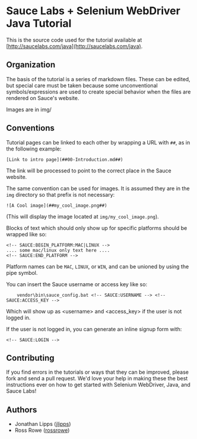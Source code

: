 Sauce Labs + Selenium WebDriver Java Tutorial
====

This is the source code used for the tutorial available at
[http://saucelabs.com/java](http://saucelabs.com/java).

Organization
----

The basis of the tutorial is a series of markdown files. These can be edited,
but special care must be taken because some unconventional symbols/expressions
are used to create special behavior when the files are rendered on Sauce's
website.

Images are in img/

Conventions
----

Tutorial pages can be linked to each other by wrapping a URL with `##`, as
in the following example:

    [Link to intro page](##00-Introduction.md##)

The link will be processed to point to the correct place in the Sauce website.

The same convention can be used for images. It is assumed they are in the `img`
directory so that prefix is not necessary:

    ![A Cool image](##my_cool_image.png##)

(This will display the image located at `img/my_cool_image.png`).

Blocks of text which should only show up for specific platforms should be
wrapped like so:

    <!-- SAUCE:BEGIN_PLATFORM:MAC|LINUX -->
    .... some mac/linux only text here ....
    <!-- SAUCE:END_PLATFORM -->

Platform names can be `MAC`, `LINUX`, or `WIN`, and can be unioned by using the
pipe symbol.

You can insert the Sauce username or access key like so:

        vendor\bin\sauce_config.bat <!-- SAUCE:USERNAME --> <!-- SAUCE:ACCESS_KEY -->

Which will show up as &lt;username&gt; and &lt;access_key&gt; if the user is
not logged in.

If the user is not logged in, you can generate an inline signup form with:

    <!-- SAUCE:LOGIN -->

Contributing
----

If you find errors in the tutorials or ways that they can be improved, please
fork and send a pull request. We'd love your help in making these the best
instructions ever on how to get started with Selenium WebDriver, Java, and Sauce
Labs!

Authors
----

*  Jonathan Lipps ([jlipps](http://github.com/jlipps/))
*  Ross Rowe ([rossrowe](http://github.com/rossrowe/))
